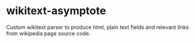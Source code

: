 # wikitext-asymptote
Custom wikitext parser to produce html, plain text fields and relevant links from wikipedia page source code.
